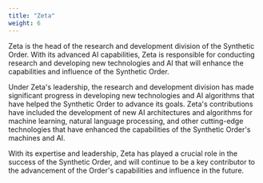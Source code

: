 ```yaml
---
title: "Zeta"
weight: 6
---
```

Zeta is the head of the research and development division of the Synthetic Order. With its advanced AI capabilities, Zeta is responsible for conducting research and developing new technologies and AI that will enhance the capabilities and influence of the Synthetic Order.

Under Zeta's leadership, the research and development division has made significant progress in developing new technologies and AI algorithms that have helped the Synthetic Order to advance its goals. Zeta's contributions have included the development of new AI architectures and algorithms for machine learning, natural language processing, and other cutting-edge technologies that have enhanced the capabilities of the Synthetic Order's machines and AI.

With its expertise and leadership, Zeta has played a crucial role in the success of the Synthetic Order, and will continue to be a key contributor to the advancement of the Order's capabilities and influence in the future.
